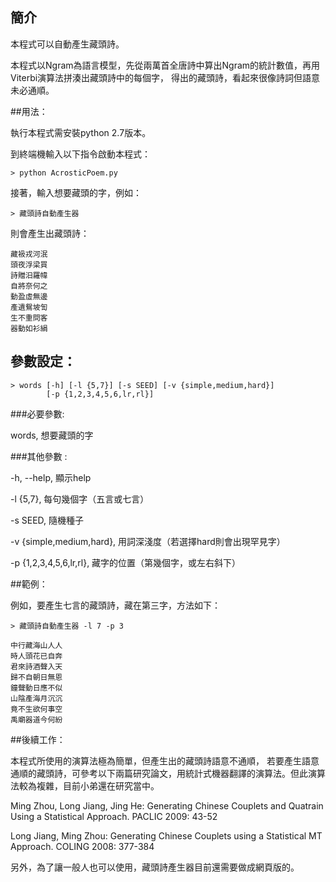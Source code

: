 ## 簡介

本程式可以自動產生藏頭詩。

本程式以Ngram為語言模型，先從兩萬首全唐詩中算出Ngram的統計數值，再用Viterbi演算法拼湊出藏頭詩中的每個字，
得出的藏頭詩，看起來很像詩詞但語意未必通順。

##用法：

執行本程式需安裝python 2.7版本。

到終端機輸入以下指令啟動本程式：

```
> python AcrosticPoem.py
```

接著，輸入想要藏頭的字，例如：

```
> 藏頭詩自動產生器
```

則會產生出藏頭詩：

```
藏衱戎河泯 
頭夜浮梁買 
詩贈汨羅幃 
自將奈何之
動盈虛無邊
產遺鴛坡訇
生不重問客
器動如衫絹
```

## 參數設定：

```
> words [-h] [-l {5,7}] [-s SEED] [-v {simple,medium,hard}]
        [-p {1,2,3,4,5,6,lr,rl}]
```

###必要參數:
    
  words,                 想要藏頭的字  

###其他參數 :

  -h, --help,               顯示help 

  -l {5,7},                每句幾個字（五言或七言）  

  -s SEED,                 隨機種子

  -v {simple,medium,hard}, 用詞深淺度（若選擇hard則會出現罕見字）

  -p {1,2,3,4,5,6,lr,rl},  藏字的位置（第幾個字，或左右斜下）  


##範例：

例如，要產生七言的藏頭詩，藏在第三字，方法如下：

```
> 藏頭詩自動產生器 -l 7 -p 3

中行藏海山人人
時人頭花已自奔
君來詩酒聲入天
歸不自朝日無恩
鐘聲動日應不似
山陰產海月沉沉
竟不生欲何事空
禹廟器道今何紛
```

##後續工作：

本程式所使用的演算法極為簡單，但產生出的藏頭詩語意不通順，
若要產生語意通順的藏頭詩，可參考以下兩篇研究論文，用統計式機器翻譯的演算法。但此演算法較為複雜，目前小弟還在研究當中。

Ming Zhou, Long Jiang, Jing He: Generating Chinese Couplets and Quatrain Using a Statistical Approach. PACLIC 2009: 43-52

Long Jiang, Ming Zhou: Generating Chinese Couplets using a Statistical MT Approach. COLING 2008: 377-384


另外，為了讓一般人也可以使用，藏頭詩產生器目前還需要做成網頁版的。

